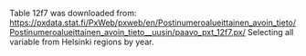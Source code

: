 Table 12f7 was downloaded from: https://pxdata.stat.fi/PxWeb/pxweb/en/Postinumeroalueittainen_avoin_tieto/Postinumeroalueittainen_avoin_tieto__uusin/paavo_pxt_12f7.px/
Selecting all variable from Helsinki regions by year.
